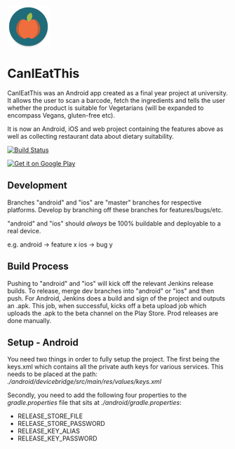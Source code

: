 ![](/other/logo.png?raw=true)
# CanIEatThis
CanIEatThis was an Android app created as a final year project at university. It allows the user to scan a barcode, fetch the ingredients and tells the user whether the product is suitable for Vegetarians (will be expanded to encompass Vegans, gluten-free etc).

It is now an Android, iOS and web project containing the features above as well as collecting restaurant data about dietary suitability.

[![Build Status](http://217.67.52.70:8080/buildStatus/icon?job=CanIEatThis)](http://217.67.52.70:8080/job/CanIEatThis/)

<a href='https://play.google.com/store/apps/details?id=com.adamshort.canieatthis.app&utm_source=global_co&utm_medium=prtnr&utm_content=Mar2515&utm_campaign=PartBadge&pcampaignid=MKT-Other-global-all-co-prtnr-py-PartBadge-Mar2515-1'><img alt='Get it on Google Play' src='https://play.google.com/intl/en_gb/badges/images/generic/en_badge_web_generic.png'/></a>

## Development

Branches "android" and "ios" are "master" branches for respective platforms. Develop by branching off these branches for features/bugs/etc.

"android" and "ios" should *always* be 100% buildable and deployable to a real device.

e.g. 
android -> feature x
ios -> bug y

## Build Process
Pushing to "android" and "ios" will kick off the relevant Jenkins release builds. To release, merge dev branches into "android" or "ios" and then push. For Android, Jenkins does a build and sign of the project and outputs an .apk. This job, when successful, kicks off a beta upload job which uploads the .apk to the beta channel on the Play Store. Prod releases are done manually.

## Setup - Android
You need two things in order to fully setup the project. The first being the keys.xml which contains all the private auth keys for various services.
This needs to be placed at the path: _./android/devicebridge/src/main/res/values/keys.xml_

Secondly, you need to add the following four properties to the _gradle.properties_ file that sits at _./android/gradle.properties_:
- RELEASE_STORE_FILE
- RELEASE_STORE_PASSWORD
- RELEASE_KEY_ALIAS
- RELEASE_KEY_PASSWORD
